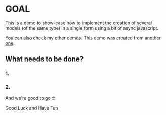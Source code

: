 # GOAL

This is a demo to show-case how to implement the creation of several models (of the same type) in a single form using a bit of async javascript.

[You can also check my other demos](https://github.com/andrerferrer/dedemos/blob/master/README.md#ded%C3%A9mos).
This demo was created from [another one](https://github.com/andrerferrer/dynamic-form-demo).

## What needs to be done?

### 1. 


### 2. 


And we're good to go 🤓

Good Luck and Have Fun
